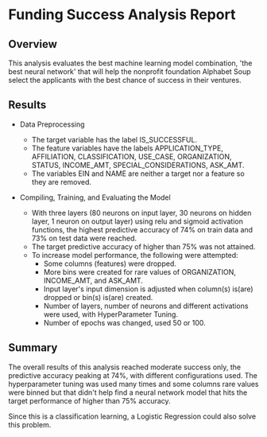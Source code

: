 # Funding Success Analysis Report

## Overview

This analysis evaluates the best machine learning model combination, 'the best neural network' that will help the nonprofit foundation Alphabet Soup select the applicants with the best chance of success in their ventures.

## Results

* Data Preprocessing
    * The target variable has the label IS_SUCCESSFUL.
    * The feature variables have the labels APPLICATION_TYPE, AFFILIATION, CLASSIFICATION, USE_CASE, ORGANIZATION, STATUS, INCOME_AMT, SPECIAL_CONSIDERATIONS, ASK_AMT.
    * The variables EIN and NAME are neither a target nor a feature so they are removed.

* Compiling, Training, and Evaluating the Model
    * With three layers (80 neurons on input layer, 30 neurons on hidden layer, 1 neuron on output layer) using relu and sigmoid activation functions, the highest predictive accuracy of 74% on train data and 73% on test data were reached.
    * The target predictive accuracy of higher than 75% was not attained.
    * To increase model performance, the following were attempted:
        * Some columns (features) were dropped.
        * More bins were created for rare values of ORGANIZATION, INCOME_AMT, and ASK_AMT.
        * Input layer's input dimension is adjusted when column(s) is(are) dropped or bin(s) is(are) created.
        * Number of layers, number of neurons and different activations were used, with HyperParameter Tuning.
        * Number of epochs was changed, used 50 or 100.

## Summary

The overall results of this analysis reached moderate success only, the predictive accuracy peaking at 74%, with different configurations used. The hyperparameter tuning was used many times and some columns rare values were binned but that didn't help find a neural network model that hits the target performance of higher than 75% accuracy.

Since this is a classification learning, a Logistic Regression could also solve this problem.
